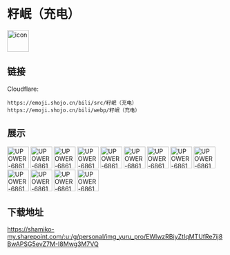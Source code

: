 # 籽岷（充电）
<img src="https://emoji.shojo.cn/bili/src/籽岷（充电）/icon.png" width="50" height="50" alt="icon">

## 链接
Cloudflare:
```
https://emoji.shojo.cn/bili/src/籽岷（充电）
https://emoji.shojo.cn/bili/webp/籽岷（充电）
```
## 展示
<img src="https://emoji.shojo.cn/bili/src/籽岷（充电）/UPOWER-686127-吃我一剑.png" width="50" height="50" alt="UPOWER-686127-吃我一剑">
<img src="https://emoji.shojo.cn/bili/src/籽岷（充电）/UPOWER-686127-笨拙诅咒.png" width="50" height="50" alt="UPOWER-686127-笨拙诅咒">
<img src="https://emoji.shojo.cn/bili/src/籽岷（充电）/UPOWER-686127-方头方脑.png" width="50" height="50" alt="UPOWER-686127-方头方脑">
<img src="https://emoji.shojo.cn/bili/src/籽岷（充电）/UPOWER-686127-开怀大笑.png" width="50" height="50" alt="UPOWER-686127-开怀大笑">
<img src="https://emoji.shojo.cn/bili/src/籽岷（充电）/UPOWER-686127-闪亮登场.png" width="50" height="50" alt="UPOWER-686127-闪亮登场">
<img src="https://emoji.shojo.cn/bili/src/籽岷（充电）/UPOWER-686127-实力.png" width="50" height="50" alt="UPOWER-686127-实力">
<img src="https://emoji.shojo.cn/bili/src/籽岷（充电）/UPOWER-686127-头大.png" width="50" height="50" alt="UPOWER-686127-头大">
<img src="https://emoji.shojo.cn/bili/src/籽岷（充电）/UPOWER-686127-我的神镐.png" width="50" height="50" alt="UPOWER-686127-我的神镐">
<img src="https://emoji.shojo.cn/bili/src/籽岷（充电）/UPOWER-686127-心痛.png" width="50" height="50" alt="UPOWER-686127-心痛">
<img src="https://emoji.shojo.cn/bili/src/籽岷（充电）/UPOWER-686127-生态环保.png" width="50" height="50" alt="UPOWER-686127-生态环保">
<img src="https://emoji.shojo.cn/bili/src/籽岷（充电）/UPOWER-686127-二次元.png" width="50" height="50" alt="UPOWER-686127-二次元">
<img src="https://emoji.shojo.cn/bili/src/籽岷（充电）/UPOWER-686127-What.png" width="50" height="50" alt="UPOWER-686127-What">
<img src="https://emoji.shojo.cn/bili/src/籽岷（充电）/UPOWER-686127-真男人.png" width="50" height="50" alt="UPOWER-686127-真男人">

## 下载地址

https://shamiko-my.sharepoint.com/:u:/g/personal/img_yuru_pro/EWlwzRBiyZtIqMTUfRe7ij8BwAPSG5evZ7M-I8Mwg3M7VQ